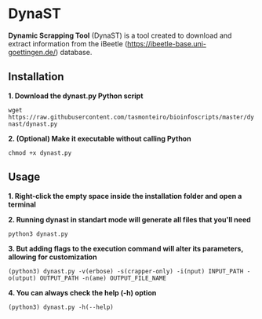 # DynaST
**Dynamic Scrapping Tool** (DynaST) is a tool created to download and extract information from the iBeetle (https://ibeetle-base.uni-goettingen.de/) database.

## Installation

**1. Download the dynast.py Python script**

```wget https://raw.githubusercontent.com/tasmonteiro/bioinfoscripts/master/dynast/dynast.py```

**2. (Optional) Make it executable without calling Python**

```chmod +x dynast.py```

## Usage

**1. Right-click the empty space inside the installation folder and open a terminal**

**2. Running dynast in standart mode will generate all files that you'll need**

```python3 dynast.py```

**3. But adding flags to the execution command will alter its parameters, allowing for customization**

```(python3) dynast.py -v(erbose) -s(crapper-only) -i(nput) INPUT_PATH -o(utput) OUTPUT_PATH -n(ame) OUTPUT_FILE_NAME```

**4. You can always check the help (-h) option**

```(python3) dynast.py -h(--help)```
